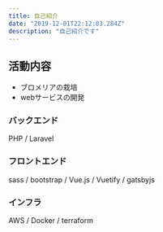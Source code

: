 ```yaml
---
title: 自己紹介
date: "2019-12-01T22:12:03.284Z"
description: "自己紹介です"
---
```


## 活動内容
- ブロメリアの栽培
- webサービスの開発

### バックエンド
PHP / Laravel


### フロントエンド
sass / bootstrap / Vue.js / Vuetify / gatsbyjs

### インフラ
AWS / Docker / terraform
